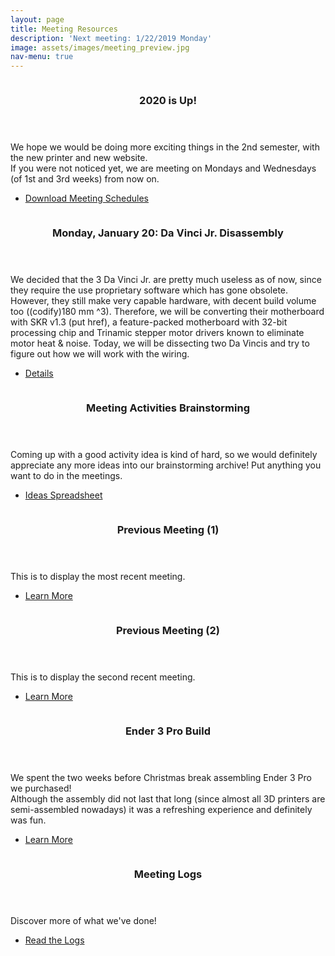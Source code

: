 ```yaml
---
layout: page
title: Meeting Resources
description: 'Next meeting: 1/22/2019 Monday'
image: assets/images/meeting_preview.jpg
nav-menu: true
---
```

<div id="main" class="alt">

<!-- Collage -->
<section id="two" class="spotlights">
	<!-- News -->
	<section>
		<a href="generic.html" class="image">
			<img src="assets/images/meetings_2020.jpg" alt="" data-position="center center" />
		</a>
		<div class="content">
			<div class="inner">
				<header class="major">
					<h3>2020 is Up! </h3>
				</header>
				<p>We hope we would be doing more exciting things in the 2nd semester, with the new
				printer and new website. <br />
                If you were not noticed yet, we are meeting on Mondays and Wednesdays (of 1st and 3rd weeks) from now on. </p>
				<ul class="actions">
					<li><a href="https://spreadsheets.google.com" class="button">Download Meeting Schedules</a></li>
				</ul>
			</div>
		</div>
	</section>
	<!-- Upcoming Meeting -->
	<section>
		<a href="generic.html" class="image">
			<img src="assets/images/meetings_upcoming.jpg" alt="" data-position="top center" />
		</a>
		<div class="content">
			<div class="inner">
				<header class="major">
					<h3>Monday, January 20: Da Vinci Jr. Disassembly</h3>
				</header>
				<p>We decided that the 3 Da Vinci Jr. are pretty much useless as of now, since they require the use
				proprietary software which has gone obsolete. <br />
				However, they still make very capable hardware, with decent build volume too ((codify)180 mm ^3).
				Therefore, we will be converting their motherboard with SKR v1.3 (put href), a feature-packed motherboard
				with 32-bit processing chip and Trinamic stepper motor drivers known to eliminate motor heat & noise. 
				Today, we will be dissecting two Da Vincis and try to figure out how we will work with the wiring.
				</p>
				<ul class="actions">
					<li><a href="generic.html" class="button">Details</a></li>
				</ul>
			</div>
		</div>
	</section>
	<!-- Collaboration -->
	<section>
		<a href="generic.html" class="image">
			<img src="assets/images/meetings_collaboration.jpg" alt="" data-position="25% 25%" />
		</a>
		<div class="content">
			<div class="inner">
				<header class="major">
					<h3>Meeting Activities Brainstorming</h3>
				</header>
				<p>Coming up with a good activity idea is kind of hard, so we would definitely
				appreciate any more ideas into our brainstorming archive! Put anything you want to 
				do in the meetings. 
				</p>
				<ul class="actions">
					<li><a href="https://spreadsheets.google.com" class="button">Ideas Spreadsheet</a></li>
				</ul>
			</div>
		</div>
	</section>
	<!-- Previous Meeting -->
	<section>
		<a href="generic.html" class="image">
			<img src="assets/images/meetings_previous1.jpg" alt="" data-position="25% 25%" />
		</a>
		<div class="content">
			<div class="inner">
				<header class="major">
					<h3>Previous Meeting (1)</h3>
				</header>
				<p>This is to display the most recent meeting.</p>
				<ul class="actions">
					<li><a href="generic.html" class="button">Learn More</a></li>
				</ul>
			</div>
		</div>
	</section>
	<!-- Previous Meeting (2) -->
	<section>
		<a href="generic.html" class="image">
			<img src="assets/images/meetings_previous2.jpg" alt="" data-position="25% 25%" />
		</a>
		<div class="content">
			<div class="inner">
				<header class="major">
					<h3>Previous Meeting (2)</h3>
				</header>
				<p>This is to display the second recent meeting.</p>
				<ul class="actions">
					<li><a href="generic.html" class="button">Learn More</a></li>
				</ul>
			</div>
		</div>
	</section>
	<!-- Landmark Meeting (advertise) -->
	<section>
		<a href="generic.html" class="image">
			<img src="assets/images/meetings_landmark.jpg" alt="" data-position="25% 25%" />
		</a>
		<div class="content">
			<div class="inner">
				<header class="major">
					<h3>Ender 3 Pro Build</h3>
				</header>
				<p>We spent the two weeks before Christmas break assembling Ender 3 Pro we purchased! <br />
				Although the assembly did not last that long (since almost all 3D printers are semi-assembled nowadays) 
				it was a refreshing experience and definitely was fun. </p>
				<ul class="actions">
					<li><a href="generic.html" class="button">Learn More</a></li>
				</ul>
			</div>
		</div>
	</section>
	<!-- More Meetings -->
	<section>
		<a href="generic.html" class="image">
			<img src="assets/images/meetings_more.jpg" alt="" data-position="25% 25%" />
		</a>
		<div class="content">
			<div class="inner">
				<header class="major">
					<h3>Meeting Logs</h3>
				</header>
				<p>Discover more of what we've done!</p>
				<ul class="actions">
					<li><a href="all_posts.html" class="button">Read the Logs</a></li>
				</ul>
			</div>
		</div>
	</section>
</section>

